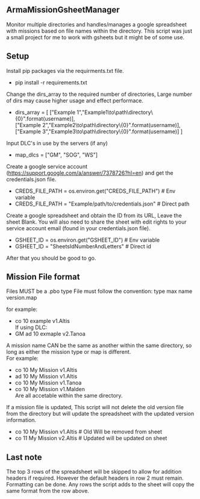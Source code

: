 ## ArmaMissionGsheetManager

Monitor multiple directories and handles/manages a google spreadsheet with missions based on file names within the directory. This script was just a small project for me to work with gsheets but it might be of some use.

## Setup

Install pip packages via the requirments.txt file.

- pip install -r requirements.txt

Change the dirs_array to the required number of directories, Large number of dirs may cause higher usage and effect performace.

- dirs_array = [
  ["Example 1","Example1\\to\\path\\directory\\{0}".format(username)],  
   ["Example 2","Example2\\to\\path\\directory\\{0}".format(username)],
  ["Example 3","Example3\\to\\path\\directory\\{0}".format(username)]
  ]

Input DLC's in use by the servers (if any)

- map_dlcs = ["GM", "SOG", "WS"]

Create a google service account (https://support.google.com/a/answer/7378726?hl=en) and get the credentials.json file.

- CREDS_FILE_PATH = os.environ.get("CREDS_FILE_PATH") # Env variable
- CREDS_FILE_PATH = "Example/path/to/credentials.json" # Direct path

Create a google spreadsheet and obtain the ID from its URL, Leave the sheet Blank. You will also need to share the sheet with edit rights to your service account email (found in your credentials.json file).

- GSHEET_ID = os.environ.get("GSHEET_ID") # Env variable
- GSHEET_ID = "SheetsIdNumberAndLetters" # Direct id

After that you should be good to go.

## Mission File format

Files MUST be a .pbo type
File must follow the convention:
type max name version.map

for example:

- co 10 example v1.Altis <br />
  If using DLC:
- GM ad 10 exmaple v2.Tanoa

A mission name CAN be the same as another within the same directory, so long as either the mission type or map is different.<br />
For example:

- co 10 My Mission v1.Altis
- ad 10 My Mission v1.Altis
- co 10 My Mission v1.Tanoa
- co 10 My Mission v1.Malden
  <br />
  Are all accetable within the same directory.

If a mission file is updated, This script will not delete the old version file from the directory but will update the spreadsheet with the updated version information.

- co 10 My Mission v1.Altis # Old Will be removed from sheet
- co 11 My Mission v2.Altis # Updated will be updated on sheet

## Last note

The top 3 rows of the spreadsheet will be skipped to allow for addition headers if required. However the default headers in row 2 must remain. Formatting can be done. Any rows the script adds to the sheet will copy the same format from the row above.
